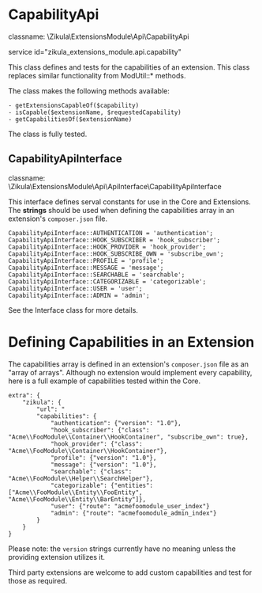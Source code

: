 CapabilityApi
=============

classname: \Zikula\ExtensionsModule\Api\CapabilityApi

service id="zikula_extensions_module.api.capability"

This class defines and tests for the capabilities of an extension. This class replaces similar functionality
from ModUtil::* methods.

The class makes the following methods available:

    - getExtensionsCapableOf($capability)
    - isCapable($extensionName, $requestedCapability)
    - getCapabilitiesOf($extensionName)

The class is fully tested.

CapabilityApiInterface
----------------------

classname: \Zikula\ExtensionsModule\Api\ApiInterface\CapabilityApiInterface

This interface defines serval constants for use in the Core and Extensions. The **strings** should be used
when defining the capabilities array in an extension's `composer.json` file.

    CapabilityApiInterface::AUTHENTICATION = 'authentication';
    CapabilityApiInterface::HOOK_SUBSCRIBER = 'hook_subscriber';
    CapabilityApiInterface::HOOK_PROVIDER = 'hook_provider';
    CapabilityApiInterface::HOOK_SUBSCRIBE_OWN = 'subscribe_own';
    CapabilityApiInterface::PROFILE = 'profile';
    CapabilityApiInterface::MESSAGE = 'message';
    CapabilityApiInterface::SEARCHABLE = 'searchable';
    CapabilityApiInterface::CATEGORIZABLE = 'categorizable';
    CapabilityApiInterface::USER = 'user';
    CapabilityApiInterface::ADMIN = 'admin';

See the Interface class for more details.


Defining Capabilities in an Extension
=====================================

The capabilities array is defined in an extension's `composer.json` file as an "array of arrays".
Although no extension would implement every capability, here is a full example of capabilities tested within the Core.

    extra": {
        "zikula": {
            "url": "
            "capabilities": {
                "authentication": {"version": "1.0"},
                "hook_subscriber": {"class": "Acme\\FooModule\\Container\\HookContainer", "subscribe_own": true},
                "hook_provider": {"class": "Acme\\FooModule\\Container\\HookContainer"},
                "profile": {"version": "1.0"},
                "message": {"version": "1.0"},
                "searchable": {"class": "Acme\\FooModule\\Helper\\SearchHelper"},
                "categorizable": {"entities": ["Acme\\FooModule\\Entity\\FooEntity", "Acme\\FooModule\\Entity\\BarEntity"]},
                "user": {"route": "acmefoomodule_user_index"}
                "admin": {"route": "acmefoomodule_admin_index"}
            }
        }
    }

Please note: the `version` strings currently have no meaning unless the providing extension utilizes it.

Third party extensions are welcome to add custom capabilities and test for those as required.